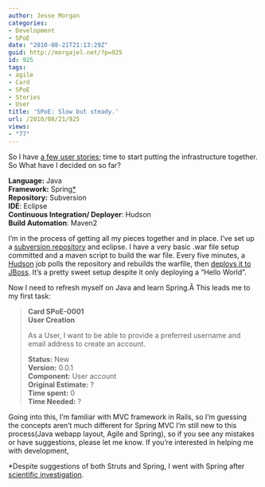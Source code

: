 ```yaml
---
author: Jesse Morgan
categories:
- Development
- SPoE
date: "2010-08-21T21:13:29Z"
guid: http://morgajel.net/?p=925
id: 925
tags:
- agile
- Card
- SPoE
- Stories
- User
title: 'SPoE: Slow but steady.'
url: /2010/08/21/925
views:
- "77"
---
```


So I have [a few user stories](http://morgajel.net/2010/08/17/908); time to start putting the infrastructure together. So What have I decided on so far?

**Language:** Java  
**Framework:** Spring[\*](#spring)  
**Repository:** Subversion  
**IDE**: Eclipse  
**Continuous Integration/ Deployer**: Hudson  
**Build Automation**: Maven2

I’m in the process of getting all my pieces together and in place. I’ve set up a [subversion repository](https://www.morgajel.com/svn/spoe/trunk/) and eclipse. I have a very basic .war file setup committed and a maven script to build the war file. Every five minutes, a [Hudson](http://boron.morgajel.com/hudson/) job polls the repository and rebuilds the warfile, then [deploys it to JBoss](http://spoe.morgajel.com/index.jsp). It’s a pretty sweet setup despite it only deploying a “Hello World”.

Now I need to refresh myself on Java and learn Spring.Â This leads me to my first task:

> **Card SPoE-0001**   
> **User Creation**
> 
> As a User, I want to be able to provide a preferred username and email address to create an account.
> 
> **Status:** New  
> **Version:** 0.0.1  
> **Component:** User account  
> **Original Estimate:** ?  
> **Time spent:** 0  
> **Time Needed:** ?

Going into this, I’m familiar with MVC framework in Rails, so I’m guessing the concepts aren’t much different for Spring MVC I’m still new to this process(Java webapp layout, Agile and Spring), so if you see any mistakes or have suggestions, please let me know. If you’re interested in helping me with development,

<a name="spring">\*</a>Despite suggestions of both Struts and Spring, I went with Spring after [scientific investigation](http://www.googlefight.com/index.php?lang=en_GB&word1=java+struts&word2=java+spring).